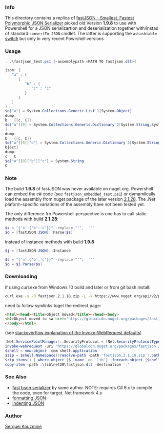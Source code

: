 ### Info

This directory contains a replica of
[fastJSON - Smallest, Fastest Polymorphic JSON Serializer](https://www.codeproject.com/Articles/159450/fastJSON-Smallest-Fastest-Polymorphic-JSON-Seriali)
picked old Version __1.9.8__ to use with Powershell for a JSON serializartion and deserialization together with/instad of standard `convertTo-JSON` cmdlet.
The latter is supporting the `ashashtable` [switch](https://docs.microsoft.com/en-us/powershell/module/microsoft.powershell.utility/convertfrom-json?view=powershell-7.2) but only in very recent Powrshell versions

### Usage
```powershell
. .\fastjson_test.ps1 [-assemblypath <PATH TO fastjson.dll>]
```
```powershell
json: {
   "a" : [
      {
         "b" : {
            "c" : "C"
         }
      }
   ]
}
$o["a"] = System.Collections.Generic.List`1[System.Object]
dump:
b   {[c, C]}
$o["a"][0] = System.Collections.Generic.Dictionary`2[System.String,System.Object
]
dump:
b   {[c, C]}
$o["a"][0]["b"] = System.Collections.Generic.Dictionary`2[System.String,System.O
bject]
dump:
c   C
$o["a"][0]["b"]["c"] = System.String
C
```
### Note

The build __1.9.8__ of fastJSON was never available on nuget.org.
Powershell can embed the c# code (see `fastjson_embedded_test.ps1`)
or dymamlically load the assembly from nuget package of
the later version [2.1.28](https://www.nuget.org/packages/fastJSON/2.1.28).
The .Net plaform-specific variations of the assembly have not been tested yet.

The only difference fro Powershell perspective is one has to call static methods with build __2.1.28__:
```powershell
$s = "{'a':{'b':'c'}}" -replace "'",  '"'
$o = [fastJSON.JSON]::Parse($s)
```

instead of instance methods with build __1.9.8__
```powershell
$j = [fastJSON.JSON]::Instance

$s = "{'a':{'b':'c'}}" -replace "'",  '"'
$o = $j.Parse($s)
```
### Downloading

if using curl.exe from Windows 10 build and later or from git bash install:
```sh
curl.exe -s -O fastjson.2.1.18.zip -L -k https://www.nuget.org/api/v2/package/fastJSON/2.1.18 -o
```
need to follow symlinks toget the redirect page:
```html
<html><head><title>Object moved</title></head><body>
<h2>Object moved to <a href="https://globalcdn.nuget.org/packages/fastjson.2.1.18.nupkg">here</a>.</h2>
</body></html>
```
(see [stackoverflow explanation of the Invoke-WebRequest defaults](https://stackoverflow.com/questions/41618766/powershell-invoke-webrequest-fails-with-ssl-tls-secure-channel))
```powershell
[Net.ServicePointManager]::SecurityProtocol = [Net.SecurityProtocolType]::Tls12
invoke-webrequest -uri 'https://globalcdn.nuget.org/packages/fastjson.2.1.18.nupkg' -outfile 'fastjson.2.1.18.zip'
$shell = new-object -com shell.application
$zip = $shell.NameSpace((resolve-path -path 'fastjson.2.1.18.zip').path)
$zip.items() | where-object {$_.name -eq 'lib'} |foreach-object {$shell.Namespace((resolve-path -path '.').path).copyhere($_)}
copy-item -path .\lib\net20\fastjson.dll -destination '.'
```
### See Also

  * [fast bson serializer](https://github.com/mgholam/fastBinaryJSON) by same author. NOTE: requires C# 6.x to compile the code, even for target .Net framework 4.x
  * [formatting JSON](https://weblog.west-wind.com/posts/2015/mar/31/prettifying-a-json-string-in-net)
  * [indenting JSON](https://stackoverflow.com/questions/2661063/how-do-i-get-formatted-json-in-net-using-c)

### Author

[Serguei Kouzmine](kouzmine_serguei@yahoo.com)
